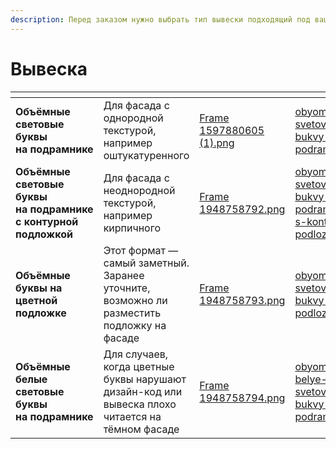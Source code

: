 ```yaml
---
description: Перед заказом нужно выбрать тип вывески подходящий под ваш фасад.
---
```


# Вывеска

<table data-card-size="large" data-column-title-hidden data-view="cards" data-full-width="false"><thead><tr><th></th><th></th><th data-hidden data-card-cover data-type="files"></th><th data-hidden data-card-target data-type="content-ref"></th></tr></thead><tbody><tr><td><strong>Объёмные  световые буквы на подрамнике</strong></td><td>Для фасада с однородной текстурой, например оштукатуренного</td><td><a href="../../.gitbook/assets/Frame 1597880605 (1).png">Frame 1597880605 (1).png</a></td><td><a href="obyomnye-svetovye-bukvy-na-podramnike.md">obyomnye-svetovye-bukvy-na-podramnike.md</a></td></tr><tr><td><strong>Объёмные световые буквы на подрамнике с контурной подложкой</strong></td><td>Для фасада с неоднородной текстурой, например кирпичного</td><td><a href="../../.gitbook/assets/Frame 1948758792.png">Frame 1948758792.png</a></td><td><a href="obyomnye-svetovye-bukvy-na-podramnike-s-konturnoi-podlozhkoi.md">obyomnye-svetovye-bukvy-na-podramnike-s-konturnoi-podlozhkoi.md</a></td></tr><tr><td><strong>Объёмные буквы на цветной подложке</strong></td><td>Этот формат — самый заметный. Заранее уточните, возможно ли разместить подложку на фасаде</td><td><a href="../../.gitbook/assets/Frame 1948758793.png">Frame 1948758793.png</a></td><td><a href="obyomnye-svetovye-bukvy-na-podlozhke.md">obyomnye-svetovye-bukvy-na-podlozhke.md</a></td></tr><tr><td><strong>Объёмные белые световые буквы на подрамнике</strong></td><td>Для случаев, когда цветные буквы нарушают дизайн-код или вывеска плохо читается на тёмном фасаде</td><td><a href="../../.gitbook/assets/Frame 1948758794.png">Frame 1948758794.png</a></td><td><a href="obyomnye-belye-svetovye-bukvy-na-podramnike.md">obyomnye-belye-svetovye-bukvy-na-podramnike.md</a></td></tr></tbody></table>

